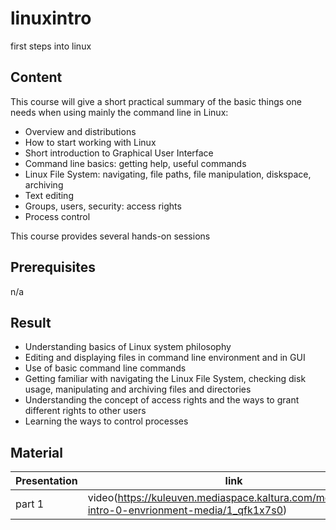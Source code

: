 # linuxintro
first steps into linux


## Content
This course will give a short practical summary of the basic things one needs when using mainly the command line in Linux:

- Overview and distributions
- How to start working with Linux
- Short introduction to Graphical User Interface
- Command line basics: getting help, useful commands
- Linux File System: navigating, file paths, file manipulation, diskspace, archiving
- Text editing
- Groups, users, security: access rights
- Process control

This course provides several hands-on sessions


## Prerequisites
n/a

## Result
- Understanding basics of Linux system philosophy
- Editing and displaying files in command line environment and in GUI
- Use of basic command line commands
- Getting familiar with navigating the Linux File System, checking disk usage, manipulating and archiving files and directories
- Understanding the concept of access rights and the ways to grant different rights to other users
- Learning the ways to control processes

## Material

|Presentation | link |
|------------ | -----|
|part 1 | video(https://kuleuven.mediaspace.kaltura.com/media/Linux-intro-0-envrionment-media/1_qfk1x7s0)|
